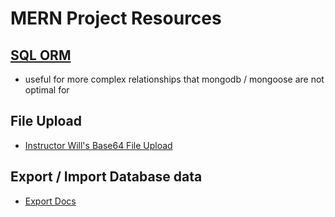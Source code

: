 # MERN Project Resources

## [SQL ORM](https://www.npmjs.com/package/sequelize)

- useful for more complex relationships that mongodb / mongoose are not optimal for

## File Upload

- [Instructor Will's Base64 File Upload](https://github.com/wgoode3/file-upload-component)

## Export / Import Database data

- [Export Docs](https://docs.mongodb.com/manual/reference/program/mongoexport/)
